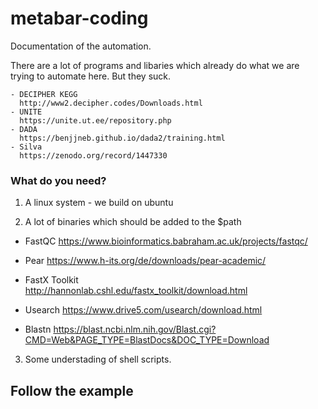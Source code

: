 # metabar-coding
Documentation of the automation.

There are a lot of programs and libaries which already do what we are trying to automate here. 
But they suck.

    - DECIPHER KEGG
      http://www2.decipher.codes/Downloads.html
    - UNITE
      https://unite.ut.ee/repository.php
    - DADA
      https://benjjneb.github.io/dada2/training.html
    - Silva
      https://zenodo.org/record/1447330

### What do you need?

1. A linux system - we build on ubuntu

2. A lot of binaries which should be added to the $path

  - FastQC
    https://www.bioinformatics.babraham.ac.uk/projects/fastqc/

  - Pear
    https://www.h-its.org/de/downloads/pear-academic/

  - FastX Toolkit	
    http://hannonlab.cshl.edu/fastx_toolkit/download.html

  - Usearch
    https://www.drive5.com/usearch/download.html

  - Blastn
    https://blast.ncbi.nlm.nih.gov/Blast.cgi?CMD=Web&PAGE_TYPE=BlastDocs&DOC_TYPE=Download
   
3. Some understading of shell scripts. 

## Follow the example
